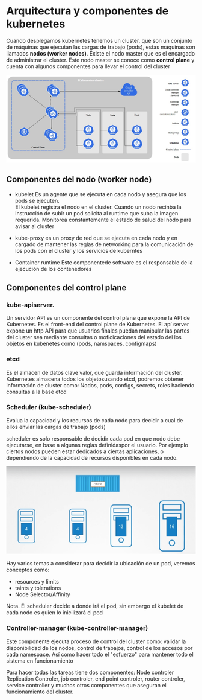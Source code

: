 # Arquitectura y componentes de kubernetes

Cuando desplegamos kubernetes tenemos un cluster. que son un conjunto de máquinas que ejecutan las cargas de trabajo (pods), estas máquinas son llamados **nodos (worker nodes)**. Existe el nodo master que es el encargado de administrar el cluster. Este nodo master  se conoce como **control plane** y cuenta con algunos componentes para llevar el control del cluster 


![Arquitectura kubernetes](img/arqkub.jpg)

## Componentes del nodo (worker node)
- kubelet Es un agente que se ejecuta en cada nodo y asegura que los pods se ejecuten.  
El kubelet registra  el nodo en el cluster.
Cuando un nodo recinba la instrucción de subir un pod solicita al runtime que suba la imagen requerida.
Monitorea constantemente el estado de salud del nodo para avisar al cluster   

- kube-proxy es un proxy de red que se ejecuta en cada nodo y en cargado de mantener las reglas de networking para la comunicación de los pods con el cluster y los servicios de kuberntes
- Container runtime Este componentede software es el responsable de la ejecución de los contenedores
  

## Componentes del control plane

### kube-apiserver. 
Un servidor API es un componente del control plane que expone la API de Kubernetes. Es el front-end del control plane de Kubernetes.
El apí server expone un http API para que usuarios finales puedan manipular las partes del cluster
sea mediante consultas o moficicaciones del estado del los objetos en kubenetes como (pods, namspaces, configmaps)

### etcd 
Es el almacen de datos clave valor, que guarda información del cluster. Kubernetes almacena todos los objetosusando etcd, podremos obtener información de cluster como: Nodos, pods, configs, secrets, roles haciendo consultas a la base etcd

### Scheduler (kube-scheduler) 
Evalua la capacidad y los recursos de cada nodo para decidir a cual de ellos enviar las cargas de trabajo (pods) 

scheduler es solo responsable de decidir cada pod en que nodo debe ejecutarse, en base a algunas reglas definidaspor el usuario. Por ejemplo ciertos nodos pueden estar dedicados a ciertas aplicaciones, o dependiendo de la capacidad de recursos disponibles en cada nodo.   

![Scheduler](img/scheduler.png)

Hay varios temas a considerar para decidir la ubicación de un pod, veremos conceptos como:
- resources y limits
- taints y tolerations
- Node Selector/Affinity

Nota. El scheduler decide a donde irá el pod, sin embargo el kubelet de cada nodo es quien lo inicilizará el pod

### Controller-manager (kube-controller-manager) 
Este componente ejecuta proceso de control del cluster como: validar la disponibilidad de los nodos, control de trabajos, control de los accesos por cada namespace.
Así como hacer todo el "esfuerzo" para mantener todo el sistema en funcionamiento

Para hacer todas las tareas tiene dos componentes: Node controler
Replication Controler, job controler, end point controler, router controler, service controller y muchos otros componentes que aseguran el funcionamiento del cluster.